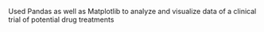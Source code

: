 Used Pandas as well as Matplotlib to analyze and visualize data of a clinical trial of potential drug treatments
